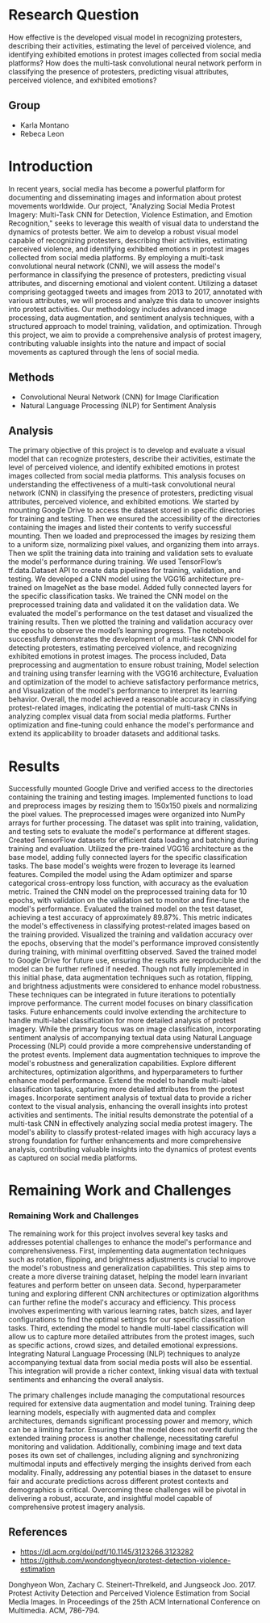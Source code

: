 
# Research Question
How effective is the developed visual model in recognizing protesters, describing their activities, estimating the level of perceived violence, and identifying exhibited emotions in protest images collected from social media platforms? How does the multi-task convolutional neural network perform in classifying the presence of protesters, predicting visual attributes, perceived violence, and exhibited emotions?

## Group 
- Karla Montano
- Rebeca Leon

# Introduction
In recent years, social media has become a powerful platform for documenting and disseminating images and information about protest movements worldwide. Our project, "Analyzing Social Media Protest Imagery: Multi-Task CNN for Detection, Violence Estimation, and Emotion Recognition," seeks to leverage this wealth of visual data to understand the dynamics of protests better. We aim to develop a robust visual model capable of recognizing protesters, describing their activities, estimating perceived violence, and identifying exhibited emotions in protest images collected from social media platforms. By employing a multi-task convolutional neural network (CNN), we will assess the model's performance in classifying the presence of protesters, predicting visual attributes, and discerning emotional and violent content. Utilizing a dataset comprising geotagged tweets and images from 2013 to 2017, annotated with various attributes, we will process and analyze this data to uncover insights into protest activities. Our methodology includes advanced image processing, data augmentation, and sentiment analysis techniques, with a structured approach to model training, validation, and optimization. Through this project, we aim to provide a comprehensive analysis of protest imagery, contributing valuable insights into the nature and impact of social movements as captured through the lens of social media.

## Methods 
- Convolutional Neural Network (CNN) for Image Clarification 
- Natural Language Processing (NLP) for Sentiment Analysis

## Analysis
The primary objective of this project is to develop and evaluate a visual model that can recognize protesters, describe their activities, estimate the level of perceived violence, and identify exhibited emotions in protest images collected from social media platforms. This analysis focuses on understanding the effectiveness of a multi-task convolutional neural network (CNN) in classifying the presence of protesters, predicting visual attributes, perceived violence, and exhibited emotions. We started by mounting Google Drive to access the dataset stored in specific directories for training and testing. Then we ensured the accessibility of the directories containing the images and listed their contents to verify successful mounting. Then we loaded and preprocessed the images by resizing them to a uniform size, normalizing pixel values, and organizing them into arrays. Then we split the training data into training and validation sets to evaluate the model's performance during training. We used TensorFlow’s tf.data.Dataset API to create data pipelines for training, validation, and testing. We developed a CNN model using the VGG16 architecture pre-trained on ImageNet as the base model. Added fully connected layers for the specific classification tasks. We trained the CNN model on the preprocessed training data and validated it on the validation data. We evaluated the model's performance on the test dataset and visualized the training results. Then we plotted the training and validation accuracy over the epochs to observe the model’s learning progress. The notebook successfully demonstrates the development of a multi-task CNN model for detecting protesters, estimating perceived violence, and recognizing exhibited emotions in protest images. The process included, Data preprocessing and augmentation to ensure robust training, Model selection and training using transfer learning with the VGG16 architecture, Evaluation and optimization of the model to achieve satisfactory performance metrics, and Visualization of the model's performance to interpret its learning behavior. Overall, the model achieved a reasonable accuracy in classifying protest-related images, indicating the potential of multi-task CNNs in analyzing complex visual data from social media platforms. Further optimization and fine-tuning could enhance the model's performance and extend its applicability to broader datasets and additional tasks.

# Results 
Successfully mounted Google Drive and verified access to the directories containing the training and testing images. Implemented functions to load and preprocess images by resizing them to 150x150 pixels and normalizing the pixel values. The preprocessed images were organized into NumPy arrays for further processing. The dataset was split into training, validation, and testing sets to evaluate the model's performance at different stages. Created TensorFlow datasets for efficient data loading and batching during training and evaluation. Utilized the pre-trained VGG16 architecture as the base model, adding fully connected layers for the specific classification tasks. The base model's weights were frozen to leverage its learned features. Compiled the model using the Adam optimizer and sparse categorical cross-entropy loss function, with accuracy as the evaluation metric. Trained the CNN model on the preprocessed training data for 10 epochs, with validation on the validation set to monitor and fine-tune the model's performance. Evaluated the trained model on the test dataset, achieving a test accuracy of approximately 89.87%. This metric indicates the model's effectiveness in classifying protest-related images based on the training provided. Visualized the training and validation accuracy over the epochs, observing that the model's performance improved consistently during training, with minimal overfitting observed. Saved the trained model to Google Drive for future use, ensuring the results are reproducible and the model can be further refined if needed. Though not fully implemented in this initial phase, data augmentation techniques such as rotation, flipping, and brightness adjustments were considered to enhance model robustness. These techniques can be integrated in future iterations to potentially improve performance. The current model focuses on binary classification tasks. Future enhancements could involve extending the architecture to handle multi-label classification for more detailed analysis of protest imagery. While the primary focus was on image classification, incorporating sentiment analysis of accompanying textual data using Natural Language Processing (NLP) could provide a more comprehensive understanding of the protest events. Implement data augmentation techniques to improve the model's robustness and generalization capabilities. Explore different architectures, optimization algorithms, and hyperparameters to further enhance model performance. Extend the model to handle multi-label classification tasks, capturing more detailed attributes from the protest images. Incorporate sentiment analysis of textual data to provide a richer context to the visual analysis, enhancing the overall insights into protest activities and sentiments. The initial results demonstrate the potential of a multi-task CNN in effectively analyzing social media protest imagery. The model's ability to classify protest-related images with high accuracy lays a strong foundation for further enhancements and more comprehensive analysis, contributing valuable insights into the dynamics of protest events as captured on social media platforms.

# Remaining Work and Challenges

### Remaining Work and Challenges

The remaining work for this project involves several key tasks and addresses potential challenges to enhance the model's performance and comprehensiveness. First, implementing data augmentation techniques such as rotation, flipping, and brightness adjustments is crucial to improve the model's robustness and generalization capabilities. This step aims to create a more diverse training dataset, helping the model learn invariant features and perform better on unseen data. Second, hyperparameter tuning and exploring different CNN architectures or optimization algorithms can further refine the model's accuracy and efficiency. This process involves experimenting with various learning rates, batch sizes, and layer configurations to find the optimal settings for our specific classification tasks. Third, extending the model to handle multi-label classification will allow us to capture more detailed attributes from the protest images, such as specific actions, crowd sizes, and detailed emotional expressions. Integrating Natural Language Processing (NLP) techniques to analyze accompanying textual data from social media posts will also be essential. This integration will provide a richer context, linking visual data with textual sentiments and enhancing the overall analysis. 

The primary challenges include managing the computational resources required for extensive data augmentation and model tuning. Training deep learning models, especially with augmented data and complex architectures, demands significant processing power and memory, which can be a limiting factor. Ensuring that the model does not overfit during the extended training process is another challenge, necessitating careful monitoring and validation. Additionally, combining image and text data poses its own set of challenges, including aligning and synchronizing multimodal inputs and effectively merging the insights derived from each modality. Finally, addressing any potential biases in the dataset to ensure fair and accurate predictions across different protest contexts and demographics is critical. Overcoming these challenges will be pivotal in delivering a robust, accurate, and insightful model capable of comprehensive protest imagery analysis.

## References 
- https://dl.acm.org/doi/pdf/10.1145/3123266.3123282
- https://github.com/wondonghyeon/protest-detection-violence-estimation

Donghyeon Won, Zachary C. Steinert-Threlkeld, and Jungseock Joo. 2017. Protest Activity Detection and Perceived Violence Estimation from Social Media Images. In Proceedings of the 25th ACM International Conference on Multimedia. ACM, 786-794.

